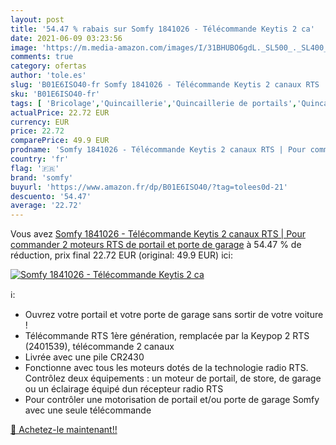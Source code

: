 ```yaml
---
layout: post
title: '54.47 % rabais sur Somfy 1841026 - Télécommande Keytis 2 ca'
date: 2021-06-09 03:23:56
image: 'https://m.media-amazon.com/images/I/31BHUBO6gdL._SL500_._SL400_.jpg'
comments: true
category: ofertas
author: 'tole.es'
slug: 'B01E6ISO40-fr Somfy 1841026 - Télécommande Keytis 2 canaux RTS | Pour...'
sku: 'B01E6ISO40-fr'
tags: [ 'Bricolage','Quincaillerie','Quincaillerie de portails','Quincaillerie de portes de garage','somfy', ]
actualPrice: 22.72 EUR
currency: EUR
price: 22.72
comparePrice: 49.9 EUR
prodname: 'Somfy 1841026 - Télécommande Keytis 2 canaux RTS | Pour commander 2 moteurs RTS de portail et porte de garage'
country: 'fr'
flag: '🇫🇷'
brand: 'somfy'
buyurl: 'https://www.amazon.fr/dp/B01E6ISO40/?tag=tolees0d-21'
descuento: '54.47'
average: '22.72'
---
```


Vous avez [Somfy 1841026 - Télécommande Keytis 2 canaux RTS | Pour commander 2 moteurs RTS de portail et porte de garage](https://www.amazon.fr/dp/B01E6ISO40/?tag=tolees0d-21)  à  54.47 % de réduction, prix final  22.72 EUR (original: 49.9 EUR) ici:

[![Somfy 1841026 - Télécommande Keytis 2 ca](https://m.media-amazon.com/images/I/31BHUBO6gdL._SL500_._SL400_.jpg)](https://www.amazon.fr/dp/B01E6ISO40/?tag=tolees0d-21)

ℹ️:

- Ouvrez votre portail et votre porte de garage sans sortir de votre voiture !
- Télécommande RTS 1ère génération, remplacée par la Keypop 2 RTS (2401539), télécommande 2 canaux
- Livrée avec une pile CR2430
- Fonctionne avec tous les moteurs dotés de la technologie radio RTS. Contrôlez deux équipements : un moteur de portail, de store, de garage ou un éclairage équipé dun récepteur radio RTS
- Pour contrôler une motorisation de portail et/ou porte de garage Somfy avec une seule télécommande

[🛒 Achetez-le maintenant!!](https://www.amazon.fr/dp/B01E6ISO40/?tag=tolees0d-21)
